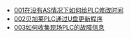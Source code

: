 - [001在没有AS情况下如何给PLC修改时间](001在没有AS情况下如何给PLC修改时间.md)
- [002贝加莱PLC通过U盘更新程序](002贝加莱PLC通过U盘更新程序.md)
- [003如何收集现场PLC的故障信息](003如何收集现场PLC的故障信息.md)